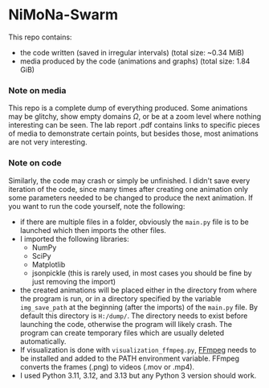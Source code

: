 # NiMoNa-Swarm
This repo contains:
- the code written (saved in irregular intervals) (total size: ~0.34 MiB)
- media produced by the code (animations and graphs) (total size: 1.84 GiB)
  
### Note on media
This repo is a complete dump of everything produced. Some animations may be glitchy, show empty domains $\Omega$, or be at a zoom level where nothing interesting can be seen. The lab report .pdf contains links to specific pieces of media to demonstrate certain points, but besides those, most animations are not very interesting. 

### Note on code
Similarly, the code may crash or simply be unfinished. I didn't save every iteration of the code, since many times after creating one animation only some parameters needed to be changed to produce the next animation. If you want to run the code yourself, note the following:
- if there are multiple files in a folder, obviously the `main.py` file is to be launched which then imports the other files.
- I imported the following libraries:
  - NumPy
  - SciPy
  - Matplotlib
  - jsonpickle (this is rarely used, in most cases you should be fine by just removing the import)
- the created animations will be placed either in the directory from where the program is run, or in a directory specified by the variable `img_save_path` at the beginning (after the imports) of the `main.py` file. By default this directory is `H:/dump/`. The directory needs to exist before launching the code, otherwise the program will likely crash. The program can create temporary files which are usually deleted automatically.
- If visualization is done with `visualization_ffmpeg.py`, [FFmpeg](https://ffmpeg.org/download.html) needs to be installed and added to the PATH environment variable. FFmpeg converts the frames (.png) to videos (.mov or .mp4).
- I used Python 3.11, 3.12, and 3.13 but any Python 3 version should work.
